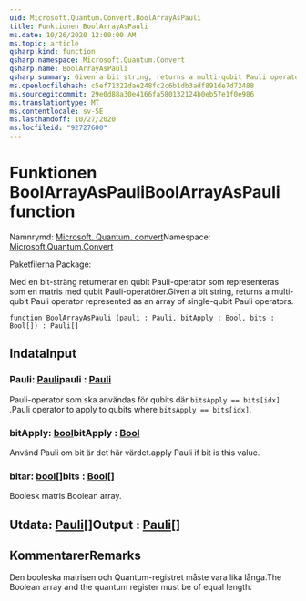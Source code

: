 ```yaml
---
uid: Microsoft.Quantum.Convert.BoolArrayAsPauli
title: Funktionen BoolArrayAsPauli
ms.date: 10/26/2020 12:00:00 AM
ms.topic: article
qsharp.kind: function
qsharp.namespace: Microsoft.Quantum.Convert
qsharp.name: BoolArrayAsPauli
qsharp.summary: Given a bit string, returns a multi-qubit Pauli operator represented as an array of single-qubit Pauli operators.
ms.openlocfilehash: c5ef71322dae248fc2c6b1db3adf891de7d72488
ms.sourcegitcommit: 29e0d88a30e4166fa580132124b0eb57e1f0e986
ms.translationtype: MT
ms.contentlocale: sv-SE
ms.lasthandoff: 10/27/2020
ms.locfileid: "92727600"
---
```

# <a name="boolarrayaspauli-function"></a><span data-ttu-id="a1476-102">Funktionen BoolArrayAsPauli</span><span class="sxs-lookup"><span data-stu-id="a1476-102">BoolArrayAsPauli function</span></span>

<span data-ttu-id="a1476-103">Namnrymd: [Microsoft. Quantum. convert](xref:Microsoft.Quantum.Convert)</span><span class="sxs-lookup"><span data-stu-id="a1476-103">Namespace: [Microsoft.Quantum.Convert](xref:Microsoft.Quantum.Convert)</span></span>

<span data-ttu-id="a1476-104">Paketfilerna [](https://nuget.org/packages/)</span><span class="sxs-lookup"><span data-stu-id="a1476-104">Package: [](https://nuget.org/packages/)</span></span>


<span data-ttu-id="a1476-105">Med en bit-sträng returnerar en qubit Pauli-operator som representeras som en matris med qubit Pauli-operatörer.</span><span class="sxs-lookup"><span data-stu-id="a1476-105">Given a bit string, returns a multi-qubit Pauli operator represented as an array of single-qubit Pauli operators.</span></span>

```qsharp
function BoolArrayAsPauli (pauli : Pauli, bitApply : Bool, bits : Bool[]) : Pauli[]
```


## <a name="input"></a><span data-ttu-id="a1476-106">Indata</span><span class="sxs-lookup"><span data-stu-id="a1476-106">Input</span></span>

### <a name="pauli--pauli"></a><span data-ttu-id="a1476-107">Pauli: [Pauli](xref:microsoft.quantum.lang-ref.pauli)</span><span class="sxs-lookup"><span data-stu-id="a1476-107">pauli : [Pauli](xref:microsoft.quantum.lang-ref.pauli)</span></span>

<span data-ttu-id="a1476-108">Pauli-operator som ska användas för qubits där `bitsApply == bits[idx]` .</span><span class="sxs-lookup"><span data-stu-id="a1476-108">Pauli operator to apply to qubits where `bitsApply == bits[idx]`.</span></span>


### <a name="bitapply--bool"></a><span data-ttu-id="a1476-109">bitApply: [bool](xref:microsoft.quantum.lang-ref.bool)</span><span class="sxs-lookup"><span data-stu-id="a1476-109">bitApply : [Bool](xref:microsoft.quantum.lang-ref.bool)</span></span>

<span data-ttu-id="a1476-110">Använd Pauli om bit är det här värdet.</span><span class="sxs-lookup"><span data-stu-id="a1476-110">apply Pauli if bit is this value.</span></span>


### <a name="bits--bool"></a><span data-ttu-id="a1476-111">bitar: [bool](xref:microsoft.quantum.lang-ref.bool)[]</span><span class="sxs-lookup"><span data-stu-id="a1476-111">bits : [Bool](xref:microsoft.quantum.lang-ref.bool)[]</span></span>

<span data-ttu-id="a1476-112">Boolesk matris.</span><span class="sxs-lookup"><span data-stu-id="a1476-112">Boolean array.</span></span>



## <a name="output--pauli"></a><span data-ttu-id="a1476-113">Utdata: [Pauli](xref:microsoft.quantum.lang-ref.pauli)[]</span><span class="sxs-lookup"><span data-stu-id="a1476-113">Output : [Pauli](xref:microsoft.quantum.lang-ref.pauli)[]</span></span>



## <a name="remarks"></a><span data-ttu-id="a1476-114">Kommentarer</span><span class="sxs-lookup"><span data-stu-id="a1476-114">Remarks</span></span>

<span data-ttu-id="a1476-115">Den booleska matrisen och Quantum-registret måste vara lika långa.</span><span class="sxs-lookup"><span data-stu-id="a1476-115">The Boolean array and the quantum register must be of equal length.</span></span>